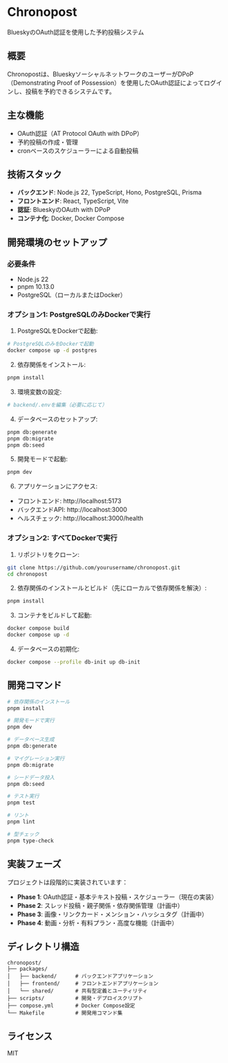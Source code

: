 # Chronopost

BlueskyのOAuth認証を使用した予約投稿システム

## 概要

Chronopostは、BlueskyソーシャルネットワークのユーザーがDPoP（Demonstrating Proof
of
Possession）を使用したOAuth認証によってログインし、投稿を予約できるシステムです。

## 主な機能

- OAuth認証（AT Protocol OAuth with DPoP）
- 予約投稿の作成・管理
- cronベースのスケジューラーによる自動投稿

## 技術スタック

- **バックエンド**: Node.js 22, TypeScript, Hono, PostgreSQL, Prisma
- **フロントエンド**: React, TypeScript, Vite
- **認証**: BlueskyのOAuth with DPoP
- **コンテナ化**: Docker, Docker Compose

## 開発環境のセットアップ

### 必要条件

- Node.js 22
- pnpm 10.13.0
- PostgreSQL（ローカルまたはDocker）

### オプション1: PostgreSQLのみDockerで実行

1. PostgreSQLをDockerで起動:

```bash
# PostgreSQLのみをDockerで起動
docker compose up -d postgres
```

2. 依存関係をインストール:

```bash
pnpm install
```

3. 環境変数の設定:

```bash
# backend/.envを編集（必要に応じて）
```

4. データベースのセットアップ:

```bash
pnpm db:generate
pnpm db:migrate
pnpm db:seed
```

5. 開発モードで起動:

```bash
pnpm dev
```

6. アプリケーションにアクセス:

- フロントエンド: http://localhost:5173
- バックエンドAPI: http://localhost:3000
- ヘルスチェック: http://localhost:3000/health

### オプション2: すべてDockerで実行

1. リポジトリをクローン:

```bash
git clone https://github.com/yourusername/chronopost.git
cd chronopost
```

2. 依存関係のインストールとビルド（先にローカルで依存関係を解決）:

```bash
pnpm install
```

3. コンテナをビルドして起動:

```bash
docker compose build
docker compose up -d
```

4. データベースの初期化:

```bash
docker compose --profile db-init up db-init
```

## 開発コマンド

```bash
# 依存関係のインストール
pnpm install

# 開発モードで実行
pnpm dev

# データベース生成
pnpm db:generate

# マイグレーション実行
pnpm db:migrate

# シードデータ投入
pnpm db:seed

# テスト実行
pnpm test

# リント
pnpm lint

# 型チェック
pnpm type-check
```

## 実装フェーズ

プロジェクトは段階的に実装されています：

- **Phase 1**: OAuth認証・基本テキスト投稿・スケジューラー（現在の実装）
- **Phase 2**: スレッド投稿・親子関係・依存関係管理（計画中）
- **Phase 3**: 画像・リンクカード・メンション・ハッシュタグ（計画中）
- **Phase 4**: 動画・分析・有料プラン・高度な機能（計画中）

## ディレクトリ構造

```
chronopost/
├── packages/
│   ├── backend/      # バックエンドアプリケーション
│   ├── frontend/     # フロントエンドアプリケーション
│   └── shared/       # 共有型定義とユーティリティ
├── scripts/          # 開発・デプロイスクリプト
├── compose.yml       # Docker Compose設定
└── Makefile          # 開発用コマンド集
```

## ライセンス

MIT
